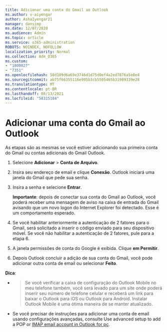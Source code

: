 ```yaml
---
title: Adicionar uma conta do Gmail ao Outlook
ms.author: v-aiyengar
author: AshaIyengar21
manager: dansimp
ms.date: 12/07/2020
ms.audience: Admin
ms.topic: article
ms.service: o365-administration
ROBOTS: NOINDEX, NOFOLLOW
localization_priority: Normal
ms.collection: Adm_O365
ms.custom:
- "1800027"
- "7351"
ms.openlocfilehash: 58d109d6a69e3746d1d75d0ef4a2ed7876a5e0e4
ms.sourcegitcommit: ab75f66355116e995b3cb5505465b31989339e28
ms.translationtype: MT
ms.contentlocale: pt-BR
ms.lasthandoff: 08/13/2021
ms.locfileid: "58315184"
---
```

# <a name="add-a-gmail-account-to-outlook"></a>Adicionar uma conta do Gmail ao Outlook

As etapas são as mesmas se você estiver adicionando sua primeira conta do Gmail ou contas adicionais do Gmail Outlook.

1. Selecione **Adicionar**  >  **Conta de Arquivo**.
1. Insira seu endereço de email e clique **Conexão**. Outlook iniciará uma janela do Gmail que pede sua senha. 
1. Insira a senha e selecione **Entrar**.

    **Importante**: depois de conectar sua conta do Gmail ao Outlook, você poderá receber uma mensagem de aviso na caixa de entrada do Gmail avisando que um novo logon do Internet Explorer foi detectado. Esse é um comportamento esperado.

4. Se você habilitar anteriormente a autenticação de 2 fatores para o Gmail, será solicitado a inserir o código enviado para seu dispositivo móvel. Se você não habilitar a autenticação de 2 fatores, pule para a etapa 6.
1. A janela permissões de conta do Google é exibida. Clique **em Permitir**.
1. Depois Outlook concluir a adição de sua conta do Gmail, você pode adicionar outra conta de email ou selecionar **Feito**.

**Dica**:
- > Se você verificar a caixa de configuração do Outlook Mobile no meu telefone também, você será levado para um site onde poderá inserir seu número de telefone celular e receberá um link para baixar o Outlook para iOS ou Outlook para Android. Instalar Outlook Mobile é uma ótima maneira de se manter atualizado.
- Se você precisar de instruções para adicionar uma conta de email usando configurações avançadas, consulte Use advanced setup to add a POP or [IMAP email account in Outlook for pc](https://support.microsoft.com/office/change-or-update-email-account-settings-in-outlook-for-windows-560a9065-3c3a-4ec5-a24f-cdb9a8d622a2#bkmk_advanced).
